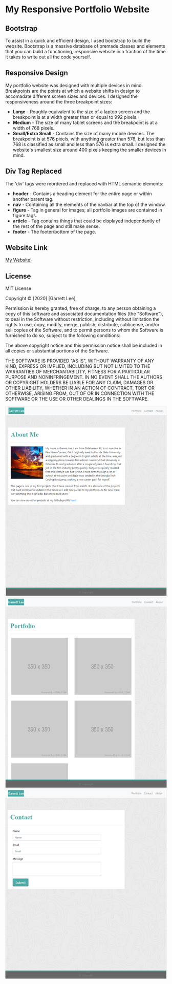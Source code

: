# My Responsive Portfolio Website ###

## Bootstrap

To assist in a quick and efficient design, I used bootstrap to build the website. Bootstrap is a massive database of premade classes and elements that you can build a functioning, responsive website in a fraction of the time it takes to write out all the code yourself.

## Responsive Design

My portfolio website was designed with multiple devices in mind. Breakpoints are the points at which a website shifts in design to accomadate different screen sizes and devices. I designed the responsiveness around the three breakpoint sizes:
- **Large** - Roughly equivalent to the size of a laptop screen and the breakpoint is at a width greater than or equal to 992 pixels.
- **Medium** - The size of many tablet screens and the breakpoint is at a width of 768 pixels.
- **Small/Extra Small** - Contains the size of many mobile devices. The breakpoint is at 576 pixels, with anything greater than 576, but less than 768 is classified as small and less than 576 is extra small. I designed the website's smallest size around 400 pixels keeping the smaller devices in mind.

## Div Tag Replaced

The 'div' tags were reordered and replaced with HTML semantic elements: 
  - **header** - Contains a heading element for the entire page or within another parent tag.
  - **nav** - Containing all the elements of the navbar at the top of the window.
  - **figure** - Tag in general for images; all portfolio images are contained in figure tags.
  - **article** - Tag contains things that could be displayed independantly of the rest of the page and still make sense.
  - **footer** - The footer/bottom of the page.

## Website Link
[My Website!](https://rgl10d.github.io/my-portfolio/)

## License
MIT License

Copyright © [2020] [Garrett Lee]

Permission is hereby granted, free of charge, to any person obtaining a copy
of this software and associated documentation files (the "Software"), to deal
in the Software without restriction, including without limitation the rights
to use, copy, modify, merge, publish, distribute, sublicense, and/or sell
copies of the Software, and to permit persons to whom the Software is
furnished to do so, subject to the following conditions:

The above copyright notice and this permission notice shall be included in all
copies or substantial portions of the Software.

THE SOFTWARE IS PROVIDED "AS IS", WITHOUT WARRANTY OF ANY KIND, EXPRESS OR
IMPLIED, INCLUDING BUT NOT LIMITED TO THE WARRANTIES OF MERCHANTABILITY,
FITNESS FOR A PARTICULAR PURPOSE AND NONINFRINGEMENT. IN NO EVENT SHALL THE
AUTHORS OR COPYRIGHT HOLDERS BE LIABLE FOR ANY CLAIM, DAMAGES OR OTHER
LIABILITY, WHETHER IN AN ACTION OF CONTRACT, TORT OR OTHERWISE, ARISING FROM,
OUT OF OR IN CONNECTION WITH THE SOFTWARE OR THE USE OR OTHER DEALINGS IN THE
SOFTWARE.

![aboutme](Assets/Images/aboutme.png)
![portfolio](Assets/Images/portfolio.png)
![contact](Assets/Images/contact.png)